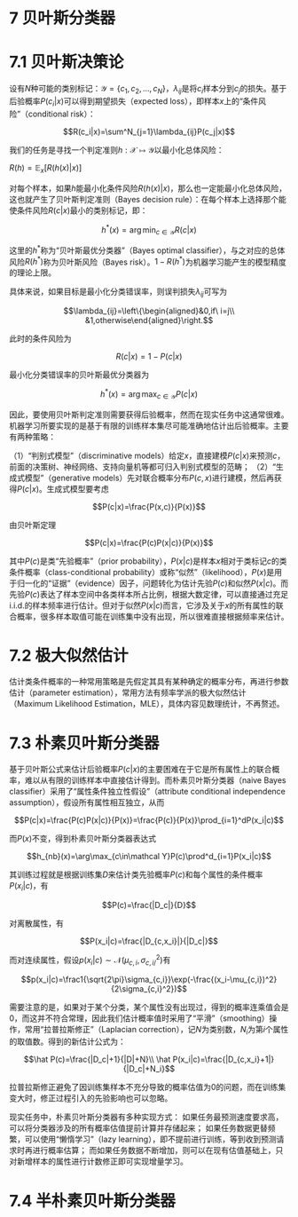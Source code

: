 # 7 贝叶斯分类器

# 7.1 贝叶斯决策论

设有$N$种可能的类别标记：${\mathcal Y}=\{c_1,c_2,...,c_N\}$，$\lambda_{ij}$是将$c_i$样本分到$c_j$的损失。基于后验概率$P(c_i|x)$可以得到期望损失（expected loss），即样本$x$上的“条件风险”（conditional risk）：

$$R(c_i|x)=\sum^N_{j=1}\lambda_{ij}P(c_j|x)$$

我们的任务是寻找一个判定准则$h:\mathcal X\mapsto \mathcal Y$以最小化总体风险：

$R(h)={\mathbb E}_x[R(h(x)|x)]$

对每个样本，如果$h$能最小化条件风险$R(h(x)|x)$，那么也一定能最小化总体风险，这也就产生了贝叶斯判定准则（Bayes decision rule）：在每个样本上选择那个能使条件风险$R(c|x)$最小的类别标记，即：

$$h^*(x)=\arg\min_{c\in \mathcal Y}R(c|x)$$

这里的$h^*$称为“贝叶斯最优分类器”（Bayes optimal classifier），与之对应的总体风险$R(h^*)$称为贝叶斯风险（Bayes risk）。$1-R(h^*)$为机器学习能产生的模型精度的理论上限。

具体来说，如果目标是最小化分类错误率，则误判损失$\lambda_{ij}$可写为

$$\lambda_{ij}=\left\{\begin{aligned}&0,if\ i=j\\
&1,otherwise\end{aligned}\right.$$

此时的条件风险为

$$R(c|x)=1-P(c|x)$$

最小化分类错误率的贝叶斯最优分类器为

$$h^*(x)=\arg\max_{c\in{\mathcal Y}}P(c|x)$$

因此，要使用贝叶斯判定准则需要获得后验概率，然而在现实任务中这通常很难。机器学习所要实现的是基于有限的训练样本集尽可能准确地估计出后验概率。主要有两种策略：

（1）“判别式模型”（discriminative models）给定$x$，直接建模$P(c|x)$来预测$c$，前面的决策树、神经网络、支持向量机等都可归入判别式模型的范畴；
（2）“生成式模型”（generative models）先对联合概率分布$P(c,x)$进行建模，然后再获得$P(c|x)$。生成式模型要考虑

$$P(c|x)=\frac{P(x,c)}{P(x)}$$

由贝叶斯定理

$$P(c|x)=\frac{P(c)P(x|c)}{P(x)}$$

其中$P(c)$是类“先验概率”（prior probability），$P(x|c)$是样本$x$相对于类标记$c$的类条件概率（class-conditional probability）或称“似然”（likelihood），$P(x)$是用于归一化的“证据”（evidence）因子，问题转化为估计先验$P(c)$和似然$P(x|c)$。而先验$P(c)$表达了样本空间中各类样本所占比例，根据大数定律，可以直接通过充足i.i.d.的样本频率进行估计。但对于似然$P(x|c)$而言，它涉及关于$x$的所有属性的联合概率，很多样本取值可能在训练集中没有出现，所以很难直接根据频率来估计。

# 7.2 极大似然估计

估计类条件概率的一种常用策略是先假定其具有某种确定的概率分布，再进行参数估计（parameter estimation），常用方法有频率学派的极大似然估计（Maximum Likelihood Estimation，MLE），具体内容见数理统计，不再赘述。

# 7.3 朴素贝叶斯分类器

基于贝叶斯公式来估计后验概率$P(c|x)$的主要困难在于它是所有属性上的联合概率，难以从有限的训练样本中直接估计得到。而朴素贝叶斯分类器（naive Bayes classifier）采用了“属性条件独立性假设”（attribute conditional independence assumption），假设所有属性相互独立，从而

$$P(c|x)=\frac{P(c)P(x|c)}{P(x)}=\frac{P(c)}{P(x)}\prod_{i=1}^dP(x_i|c)$$

而$P(x)$不变，得到朴素贝叶斯分类器表达式

$$h_{nb}(x)=\arg\max_{c\in\mathcal Y}P(c)\prod^d_{i=1}P(x_i|c)$$

其训练过程就是根据训练集$D$来估计类先验概率$P(c)$和每个属性的条件概率$P(x_i|c)$，有

$$P(c)=\frac{|D_c|}{D}$$

对离散属性，有

$$P(x_i|c)=\frac{|D_{c,x_i}|}{|D_c|}$$

而对连续属性，假设$p(x_i|c)\sim\mathcal N(\mu_{c,i},\sigma^2_{c,i/})$有

$$p(x_i|c)=\frac1{\sqrt{2\pi}\sigma_{c,i}}\exp(-\frac{(x_i-\mu_{c,i})^2}{2\sigma_{c,i}^2})$$

需要注意的是，如果对于某个分类，某个属性没有出现过，得到的概率连乘值会是0，而这并不符合常理，因此我们估计概率值时采用了“平滑”（smoothing）操作，常用“拉普拉斯修正”（Laplacian correction），记$N$为类别数，$N_i$为第$i$个属性的取值数。得到的新估计公式为：

$$\hat P(c)=\frac{|D_c|+1}{|D|+N}\\
\hat P(x_i|c)=\frac{|D_{c,x_i}+1|}{|D_c|+N_i}$$

拉普拉斯修正避免了因训练集样本不充分导致的概率估值为0的问题，而在训练集变大时，修正过程引入的先验影响也可以忽略。

现实任务中，朴素贝叶斯分类器有多种实现方式：
如果任务最预测速度要求高，可以将分类器涉及的所有概率估值提前计算并存储起来；
如果任务数据更替频繁，可以使用“懒惰学习”（lazy learning），即不提前进行训练，等到收到预测请求时再进行概率估算；
而如果任务数据不断增加，则可以在现有估值基础上，只对新增样本的属性进行计数修正即可实现增量学习。

# 7.4 半朴素贝叶斯分类器
